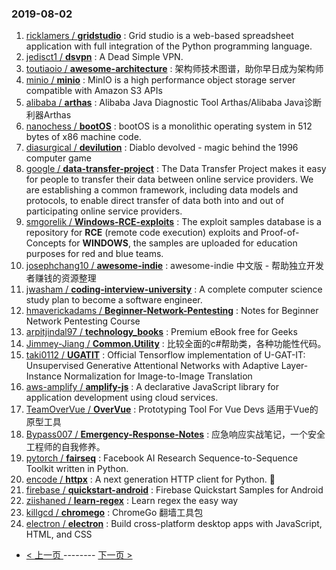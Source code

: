 ### 2019-08-02 
1. [ricklamers / **gridstudio**](https://github.com/ricklamers/gridstudio) : Grid studio is a web-based spreadsheet application with full integration of the Python programming language.
1. [jedisct1 / **dsvpn**](https://github.com/jedisct1/dsvpn) : A Dead Simple VPN.
1. [toutiaoio / **awesome-architecture**](https://github.com/toutiaoio/awesome-architecture) : 架构师技术图谱，助你早日成为架构师
1. [minio / **minio**](https://github.com/minio/minio) : MinIO is a high performance object storage server compatible with Amazon S3 APIs
1. [alibaba / **arthas**](https://github.com/alibaba/arthas) : Alibaba Java Diagnostic Tool Arthas/Alibaba Java诊断利器Arthas
1. [nanochess / **bootOS**](https://github.com/nanochess/bootOS) : bootOS is a monolithic operating system in 512 bytes of x86 machine code.
1. [diasurgical / **devilution**](https://github.com/diasurgical/devilution) : Diablo devolved - magic behind the 1996 computer game
1. [google / **data-transfer-project**](https://github.com/google/data-transfer-project) : The Data Transfer Project makes it easy for people to transfer their data between online service providers. We are establishing a common framework, including data models and protocols, to enable direct transfer of data both into and out of participating online service providers.
1. [smgorelik / **Windows-RCE-exploits**](https://github.com/smgorelik/Windows-RCE-exploits) : The exploit samples database is a repository for **RCE** (remote code execution) exploits and Proof-of-Concepts for **WINDOWS**, the samples are uploaded for education purposes for red and blue teams.
1. [josephchang10 / **awesome-indie**](https://github.com/josephchang10/awesome-indie) : awesome-indie 中文版 - 帮助独立开发者赚钱的资源整理
1. [jwasham / **coding-interview-university**](https://github.com/jwasham/coding-interview-university) : A complete computer science study plan to become a software engineer.
1. [hmaverickadams / **Beginner-Network-Pentesting**](https://github.com/hmaverickadams/Beginner-Network-Pentesting) : Notes for Beginner Network Pentesting Course
1. [arpitjindal97 / **technology_books**](https://github.com/arpitjindal97/technology_books) : Premium eBook free for Geeks
1. [Jimmey-Jiang / **Common.Utility**](https://github.com/Jimmey-Jiang/Common.Utility) : 比较全面的c#帮助类，各种功能性代码。
1. [taki0112 / **UGATIT**](https://github.com/taki0112/UGATIT) : Official Tensorflow implementation of U-GAT-IT: Unsupervised Generative Attentional Networks with Adaptive Layer-Instance Normalization for Image-to-Image Translation
1. [aws-amplify / **amplify-js**](https://github.com/aws-amplify/amplify-js) : A declarative JavaScript library for application development using cloud services.
1. [TeamOverVue / **OverVue**](https://github.com/TeamOverVue/OverVue) : Prototyping Tool For Vue Devs 适用于Vue的原型工具
1. [Bypass007 / **Emergency-Response-Notes**](https://github.com/Bypass007/Emergency-Response-Notes) : 应急响应实战笔记，一个安全工程师的自我修养。
1. [pytorch / **fairseq**](https://github.com/pytorch/fairseq) : Facebook AI Research Sequence-to-Sequence Toolkit written in Python.
1. [encode / **httpx**](https://github.com/encode/httpx) : A next generation HTTP client for Python. 🦋
1. [firebase / **quickstart-android**](https://github.com/firebase/quickstart-android) : Firebase Quickstart Samples for Android
1. [ziishaned / **learn-regex**](https://github.com/ziishaned/learn-regex) : Learn regex the easy way
1. [killgcd / **chromego**](https://github.com/killgcd/chromego) : ChromeGo 翻墙工具包
1. [electron / **electron**](https://github.com/electron/electron) : Build cross-platform desktop apps with JavaScript, HTML, and CSS 

- [ < 上一页 ](https://github.com/able8/github-trending-daily-record/blob/master/2019-08-01.md) -------- [ 下一页 > ](https://github.com/able8/github-trending-daily-record/blob/master/2019-08-03.md)